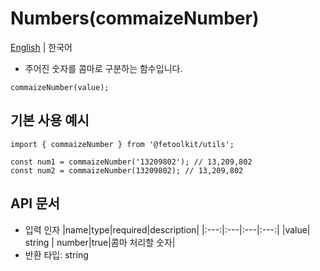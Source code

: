 # Numbers(commaizeNumber)

[English](../en/number_commaizenumber.md) | 한국어

- 주어진 숫자를 콤마로 구분하는 함수입니다.

```tsx
commaizeNumber(value);
```

## 기본 사용 예시

```tsx
import { commaizeNumber } from '@fetoolkit/utils';

const num1 = commaizeNumber('13209802'); // 13,209,802
const num2 = commaizeNumber(13209802); // 13,209,802
```

## API 문서

- 입력 인자
  |name|type|required|description|
  |:---:|:---|:---|:---:|
  |value| string \| number|true|콤마 처리할 숫자|
- 반환 타입: string
